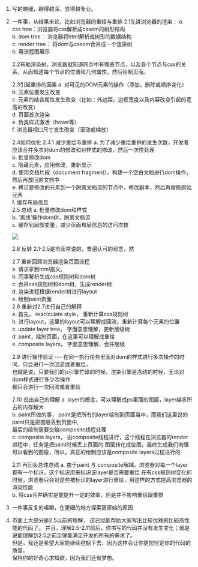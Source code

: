 1. 写的越细，聊得越深，显得越专业。
2. 一件事，从结果来论，比如浏览器的重绘与重排
	2.1先讲浏览器的渲染：
		a. css tree：浏览器将css解析成cssom的树形结构    
		b. dom tree： 浏览器将html解析成树形的数据结构     
		c. render tree： 将dom与cssom合并成一个渲染树    
		b. 用流程图展示
		
	2.2有勒渲染树，浏览器就知道网页中有哪些节点，以及各个节点与css的关系，从而知道每个节点的位置和几何属性，然后绘制页面。
	
	2.3引起重排的因素
		a. 对可见的DOM元素的操作（添加，删除或顺序变化）    
		b. 元素位置发生改变     
		c. 元素的结合属性发生改变（比如：外边距，边框宽度以及内容改变引起的宽高的改变）    
		d. 页面首次渲染    
		e. 伪类样式激活（hover等）     
		f. 浏览器视口尺寸发生改变（滚动或缩放）    
		
	2.4如何优化
		2.4.1 减少重绘与重排
			a. 为了减少重绘重排的发生次数，开发者应该合并多次对dom的修改和对样式的修改，然后一次性处理    
			b. 批量修改dom    
			c. 隐藏元素，应用修改，重新显示     
			d. 使用文档片段（document fragment），构建一个空白文档进行dom操作，然后再放回原文档中    
			e. 拷贝要修改的元素到一个脱离文档流的节点中，修改副本，然后再替换原始元素      
			f. 缓存布局信息    
	2.5 总结
		a. 批量修改dom和样式     
		b. '离线'操作dom树，脱离文档流     
		c. 缓存到局部变量，减少页面布局信息的访问次数    
		
	![](/dist/basics/1.jpg )
	
	2.6 反转
		2.1-2.5是市面常说的，普遍认可的观念，然    
	
	2.7 重新回顾浏览器渲染页面流程   
		a. 请求拿到html报文。   
		b. 同事解析生成css规则树和dom树    
		c. 合并css规则树和dom树，生成render树    
		d. 渲染进程根据render树进行layout    
		e. 绘制paint页面    
	2.8 重新对2.7进行自己的解释    
		a. 首先， reaclculate style， 重新计算css规则树      
		b. 进行layout，这里的layout可以理解成回流，重新计算每个元素的位置    
		c. update layer tree， 字面意思理解，更新层级树     
		d. paint，绘制页面，在这里可以理解成重绘    
		e. composite layers， 字面意思理解，合并层级    
		
	2.9 进行操作验证 --- 
		在同一执行任务里面对dom的样式进行多次操作的时间，只会进行一次回流或者重绘，   
		也就是说，只要我们的js引擎忙碌的时候，渲染引擎是冻结的时候，无论对dom样式进行多少次操作    
		都只会进行一次回流或者重绘    
		
	2.10 说出自己的理解
		a. layer的概念，可以理解成ps里面的图层，layer越多所占的内存越大    
		b. paint所做的事， paint是把所有的layer绘制到页面当中，而我们这里说的paint只是把图层丢到页面中,  
			最后的绘制需要交给composite线程处理    
		c. composite layers， 由composite线程进行，这个线程在浏览器的render进程中，任务是把paint时候丢上页面的
			图层转化成位图，最终生成我们肉眼可以看到的图像，所以，真正的绘制应该是composite layers过程进行的	
			
	2.11 再回头总体总结
		a. 由于paint 与 composite解耦，浏览器对每一个layer都有一个标识，这个标识用来标识该layer是否需要重绘
			 在有css规则树变化的时候，浏览器只会对这些被标识的layer进行重绘，用这样的方式提高浏览器的渲染性能      
		b. 将css合并确实是能提升一定的效率，但是并不影响重绘跟重排      
		
3. 一件事反复的咀嚼，在更细的地方探索更原始的原因

4. 市面上大部分是2.5以前的理解， 这已经能帮助大家写出比较优雅的比较高性能的代码了。
   并且，理解2.5-2.11前后，你书写的代码并没有发生变化；就是说能理解到2.5之前足够能满足开发的所有的需求了。    
   但是，我还是希望大家能继续挖掘下去，因为这样会让你更加坚定你的代码的质量。     
   保持你的好奇心求知欲，因为我们还有梦想。   